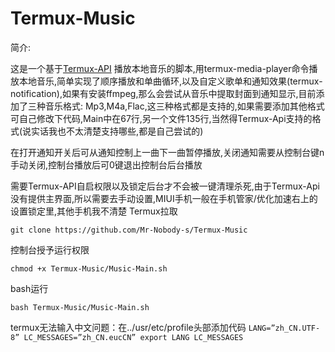# Termux-Music
简介:

这是一个基于[Termux-API](https://f-droid.org/packages/com.termux.api/)
播放本地音乐的脚本,用termux-media-player命令播放本地音乐,简单实现了顺序播放和单曲循环,以及自定义歌单和通知效果(termux-notification),如果有安装ffmpeg,那么会尝试从音乐中提取封面到通知显示,目前添加了三种音乐格式:
Mp3,M4a,Flac,这三种格式都是支持的,如果需要添加其他格式可自己修改下代码,Main中在67行,另一个文件135行,当然得Termux-Api支持的格式(说实话我也不太清楚支持哪些,都是自己尝试的)

在打开通知开关后可从通知控制上一曲下一曲暂停播放,关闭通知需要从控制台键n手动关闭,控制台播放后可0键退出控制台后台播放

需要Termux-API自启权限以及锁定后台才不会被一键清理杀死,由于Termux-Api没有提供主界面,所以需要去手动设置,MIUI手机一般在手机管家/优化加速右上的设置锁定里,其他手机我不清楚
Termux拉取

`git clone https://github.com/Mr-Nobody-s/Termux-Music`

控制台授予运行权限

`chmod +x Termux-Music/Music-Main.sh`

bash运行

`bash Termux-Music/Music-Main.sh`

termux无法输入中文问题：在../usr/etc/profile头部添加代码
`LANG=”zh_CN.UTF-8”
LC_MESSAGES=”zh_CN.eucCN”
export LANG LC_MESSAGES`

